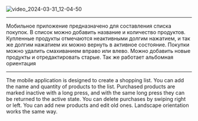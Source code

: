 ![video_2024-03-31_12-04-50](https://github.com/Nuriua/ShoppingList2.0/assets/54796379/a94ce0c5-7742-4b6f-ab2d-da1be95017d1)

********************************************************************
Мобильное приложение предназначено для составления списка покупок.
В список можно добавить название и количество продуктов. 
Купленные продукты отмечаются неактивными долгим нажатием, и так же долгим нажатием их можно вернуть в активное состояние. 
Покупки можно удалить смахиванием вправо или влево. 
Можно добавить новые продукты и отредактировать старые. 
Так же работает альбомная ориентация
********************************************************************
The mobile application is designed to create a shopping list. 
You can add the name and quantity of products to the list. 
Purchased products are marked inactive with a long press, and with the same long press they can be returned to the active state. 
You can delete purchases by swiping right or left. 
You can add new products and edit old ones. 
Landscape orientation works the same way.
